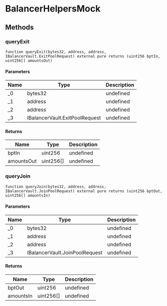 # BalancerHelpersMock









## Methods

### queryExit

```solidity
function queryExit(bytes32, address, address, IBalancerVault.ExitPoolRequest) external pure returns (uint256 bptIn, uint256[] amountsOut)
```





#### Parameters

| Name | Type | Description |
|---|---|---|
| _0 | bytes32 | undefined |
| _1 | address | undefined |
| _2 | address | undefined |
| _3 | IBalancerVault.ExitPoolRequest | undefined |

#### Returns

| Name | Type | Description |
|---|---|---|
| bptIn | uint256 | undefined |
| amountsOut | uint256[] | undefined |

### queryJoin

```solidity
function queryJoin(bytes32, address, address, IBalancerVault.JoinPoolRequest) external pure returns (uint256 bptOut, uint256[] amountsIn)
```





#### Parameters

| Name | Type | Description |
|---|---|---|
| _0 | bytes32 | undefined |
| _1 | address | undefined |
| _2 | address | undefined |
| _3 | IBalancerVault.JoinPoolRequest | undefined |

#### Returns

| Name | Type | Description |
|---|---|---|
| bptOut | uint256 | undefined |
| amountsIn | uint256[] | undefined |




